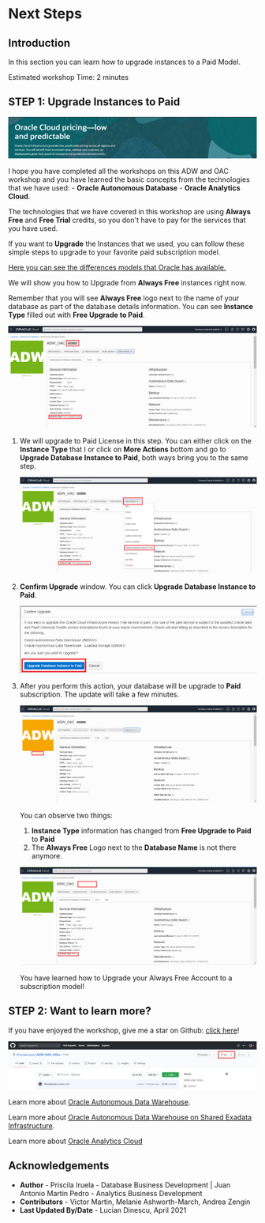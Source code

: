 # Next Steps

## Introduction
In this section you can learn how to upgrade instances to a Paid Model.

Estimated workshop Time: 2 minutes

## **STEP 1**: Upgrade Instances to Paid

![Oracle Cloud Pricing](./images/next_banner.png)

I hope you have completed all the workshops on this ADW and OAC workshop and you have learned the basic concepts from the technologies that we have used: - **Oracle Autonomous Database** - **Oracle Analytics Cloud**.

The technologies that we have covered in this workshop are using **Always Free** and **Free Trial** credits, so you don't have to pay for the services that you have used. 

If you want to **Upgrade** the Instances that we used, you can follow these simple steps to upgrade to your favorite paid subscription model.

[Here you can see the differences models that Oracle has available.](https://www.oracle.com/ie/cloud/pricing.html)

We will show you how to Upgrade from **Always Free** instances right now.

Remember that you will see **Always Free** logo next to the name of your database as part of the database details information. You can see **Instance Type** filled out with **Free Upgrade to Paid**.

![Always Free Database Details](./images/always_free_upgrade.png)

1. We will upgrade to Paid License in this step. You can either click on the **Instance Type** that I  or click on **More Actions** bottom and go to **Upgrade Database Instance to Paid**, both ways bring you to the same step.

    ![Always Free Database Details More Actions](./images/always_free_upgrade_actions.png)

2. **Confirm Upgrade** window. You can click **Upgrade Database Instance to Paid**.

    ![Always Free Database Details Confirmation](./images/always_free_upgrade_confirmation.png)

3. After you perform this action, your database will be upgrade to **Paid** subscription. The update will take a few minutes.

    ![Always Free Database Details Confirmation Updating](./images/always_free_upgrade_confirmation_updating.png)

    You can observe two things:
    1. **Instance Type** information has changed from **Free Upgrade to Paid** to **Paid**
    2. The **Always Free** Logo next to the **Database Name** is not there anymore.

    ![Always Free Database Details Paid](./images/always_free_upgrade_paid.png)

    You have learned how to Upgrade your Always Free Account to a subscription model!

## **STEP 2**: Want to learn more?

If you have enjoyed the workshop, give me a star on Github: [click here](https://github.com/LucianDinescu/learning-library/tree/master/analytics-library/leverage-adw-oac)!

![Github start](./images/gthib_start.png)

Learn more about [Oracle Autonomous Data Warehouse](https://docs.oracle.com/en/cloud/paas/autonomous-data-warehouse-cloud).

Learn more about [Oracle Autonomous Data Warehouse on Shared Exadata Infrastructure](https://docs.oracle.com/en/cloud/paas/autonomous-data-warehouse-cloud/user/autonomous-intro-adw.html#GUID-4B91499D-7C2B-46D9-8E4D-A6ABF2093414).

Learn more about [Oracle Analytics Cloud](https://docs.oracle.com/en/cloud/paas/analytics-cloud/index.html)

## **Acknowledgements**

- **Author** - Priscila Iruela - Database Business Development | Juan Antonio Martin Pedro - Analytics Business Development
- **Contributors** - Victor Martin, Melanie Ashworth-March, Andrea Zengin
- **Last Updated By/Date** - Lucian Dinescu, April 2021